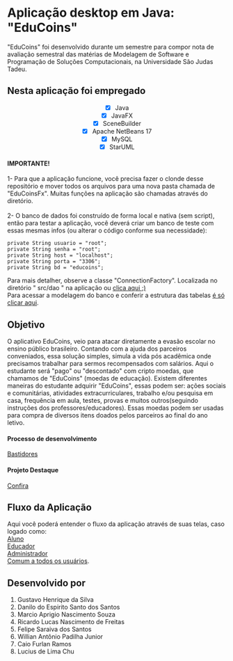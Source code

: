 # Aplicação desktop em Java: "EduCoins"
"EduCoins" foi desenvolvido durante um semestre para compor nota de avaliação semestral das matérias de Modelagem de Software e Programação de Soluções Computacionais, na Universidade São Judas Tadeu.
<br>

## Nesta aplicação foi empregado
<div align = "center">
  
- [x] Java
- [x] JavaFX
- [x] SceneBuilder
- [x] Apache NetBeans 17
- [x] MySQL
- [x] StarUML 
</div>

#### IMPORTANTE! 
1- Para que a aplicação funcione, você precisa fazer o clonde desse repositório e mover todos os arquivos para uma nova pasta chamada de "EduCoinsFx". Muitas funções na aplicação são chamadas através do diretório. </br></br>
2- O banco de dados foi construído de forma local e nativa (sem script), então para testar a aplicação, você deverá criar um banco de teste com essas mesmas infos (ou alterar o código conforme sua necessidade): </br>

    private String usuario = "root";
    private String senha = "root";
    private String host = "localhost";
    private String porta = "3306";
    private String bd = "educoins"; 
Para mais detalher, observe a classe "ConnectionFactory". Localizada no diretório " src/dao " na aplicação ou <a href="https://github.com/danilodoes/EduCoins/blob/main/src/main/java/dao/ConnectionFactory.java">clica aqui ;)</a> </br>
Para acessar a modelagem do banco e conferir a estrutura das tabelas <a href="https://drive.google.com/file/d/1Chfdy1J5YPfvENZuVAQvYHjfn8ewJ6GF/view?usp=sharing"> é só clicar aqui</a>.


## Objetivo
O aplicativo EduCoins, veio para atacar diretamente a evasão escolar no ensino público brasileiro.
Contando com a ajuda dos parceiros conveniados, essa solução simples, simula a vida pós acadêmica onde precisamos trabalhar para sermos recompensados com salários.
Aqui o estudante será "pago" ou "descontado" com cripto moedas, que chamamos de "EduCoins" (moedas de educação).
Existem diferentes maneiras do estudante adquirir "EduCoins", essas podem ser: ações sociais e comunitárias, 
atividades extracurriculares, trabalho e/ou pesquisa em casa, 
frequência em aula, testes, provas e muitos outros(seguindo instruções dos professores/educadores).
Essas moedas podem ser usadas para compra de diversos itens doados pelos parceiros ao final do ano letivo. 

#### Processo de desenvolvimento
  <a href ="https://padlet.com/danilosantos6362/a3-modelagem-de-software-jx9l7rj1ci9qe92k">Bastidores</a>
#### Projeto Destaque
<a href="https://drive.google.com/file/d/19SR5ZxnNTX8AS1LwoOUvISbCx_axoy0K/view?usp=sharing" target="_blank">Confira</a>

## Fluxo da Aplicação
Aqui você poderá entender o fluxo da aplicação através de suas telas, caso logado como: </br>
<a href="https://drive.google.com/drive/u/0/folders/14xSR6ACtYCNg9SuMNJjCfFnREcvXMm_g" target="_blank">Aluno</a></br>
<a href="https://drive.google.com/drive/u/0/folders/1qdhpbTFf-KQWw3q9oK0-olK363v2VKsQ" target="_blank">Educador</a></br>
<a href="https://drive.google.com/drive/u/0/folders/1-EOxoyiyROfj6WUw1_PT8YCUlaI_wGUX" target="_blank">Administrador</a></br>
<a href="https://drive.google.com/file/d/136XHeo1_XzRzZT_CZzZX0bTKBCFHyx4o/view?usp=sharing" target="_blank">Comum a todos os usuários</a>.


## Desenvolvido por
<ol>
<li>Gustavo Henrique da Silva</li>
<li>Danilo do Espirito Santo dos Santos</li>
<li>Marcio Aprigio Nascimento Souza</li>
<li>Ricardo Lucas Nascimento de Freitas</li>
<li>Felipe Saraiva dos Santos</li>
<li>Willian Antônio Padilha Junior</li>
<li>Caio Furlan Ramos</li>
<li>Lucius de Lima Chu</li>
</ol>


